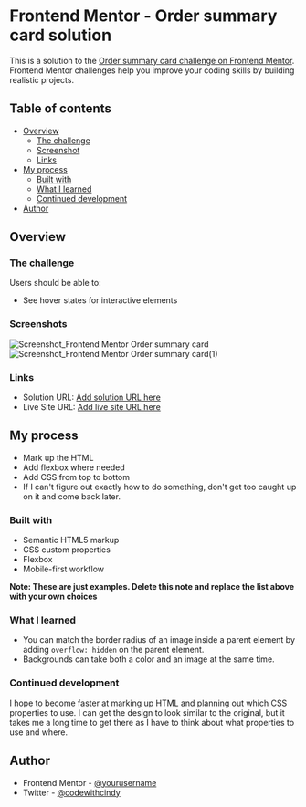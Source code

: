 # Frontend Mentor - Order summary card solution

This is a solution to the [Order summary card challenge on Frontend Mentor](https://www.frontendmentor.io/challenges/order-summary-component-QlPmajDUj). Frontend Mentor challenges help you improve your coding skills by building realistic projects.

## Table of contents

- [Overview](#overview)
  - [The challenge](#the-challenge)
  - [Screenshot](#screenshot)
  - [Links](#links)
- [My process](#my-process)
  - [Built with](#built-with)
  - [What I learned](#what-i-learned)
  - [Continued development](#continued-development)
- [Author](#author)

## Overview

### The challenge

Users should be able to:

- See hover states for interactive elements

### Screenshots

![Screenshot_Frontend Mentor Order summary card](https://user-images.githubusercontent.com/47929016/137604149-ecbe34c6-027a-4fc7-ba71-59707a85ea61.png)
![Screenshot_Frontend Mentor Order summary card(1)](https://user-images.githubusercontent.com/47929016/137604150-ca649992-2d88-487f-9b8e-f1661800a530.png)

### Links

- Solution URL: [Add solution URL here](https://github.com/codewithcindy/Order-Summary-Card.git)
- Live Site URL: [Add live site URL here](https://fervent-murdock-2749e8.netlify.app/)

## My process

- Mark up the HTML
- Add flexbox where needed
- Add CSS from top to bottom
- If I can't figure out exactly how to do something, don't get too caught up on it and come back later.

### Built with

- Semantic HTML5 markup
- CSS custom properties
- Flexbox
- Mobile-first workflow

**Note: These are just examples. Delete this note and replace the list above with your own choices**

### What I learned

- You can match the border radius of an image inside a parent element by adding `overflow: hidden` on the parent element.
- Backgrounds can take both a color and an image at the same time.

### Continued development

I hope to become faster at marking up HTML and planning out which CSS properties to use. I can get the design to look similar to the original, but it takes me a long time to get there as I have to think about what properties to use and where.

## Author

- Frontend Mentor - [@yourusername](https://www.frontendmentor.io/profile/codewithcindy)
- Twitter - [@codewithcindy](https://www.twitter.com/codewithcindy)
